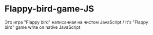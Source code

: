 # Flappy-bird-game-JS
Это игра "Flappy bird" написанная на чистом JavaScript / It's  "Flappy bird" game write on native JavaScript
